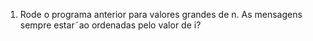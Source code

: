 1) Rode o programa anterior para valores grandes de n. As mensagens sempre estar˜ao ordenadas pelo valor de i?







